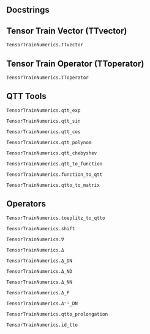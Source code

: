 ## Docstrings

## Tensor Train Vector (TTvector)
```@docs; canonical=false
TensorTrainNumerics.TTvector
```

## Tensor Train Operator (TToperator)
```@docs; canonical=false
TensorTrainNumerics.TToperator
```

## QTT Tools 

```@docs; canonical=false
TensorTrainNumerics.qtt_exp
```

```@docs; canonical=false
TensorTrainNumerics.qtt_sin
```

```@docs; canonical=false
TensorTrainNumerics.qtt_cos
```

```@docs; canonical=false
TensorTrainNumerics.qtt_polynom
```

```@docs; canonical=false
TensorTrainNumerics.qtt_chebyshev
```

```@docs; canonical=false
TensorTrainNumerics.qtt_to_function
```

```@docs; canonical=false
TensorTrainNumerics.function_to_qtt
```

```@docs; canonical=false
TensorTrainNumerics.qtto_to_matrix
```

## Operators 

```@docs; canonical=false
TensorTrainNumerics.toeplitz_to_qtto
```

```@docs; canonical=false
TensorTrainNumerics.shift
```

```@docs; canonical=false
TensorTrainNumerics.∇
```

```@docs; canonical=false
TensorTrainNumerics.Δ
```

```@docs; canonical=false
TensorTrainNumerics.Δ_DN
```

```@docs; canonical=false
TensorTrainNumerics.Δ_ND
```

```@docs; canonical=false
TensorTrainNumerics.Δ_NN
```

```@docs; canonical=false
TensorTrainNumerics.Δ_P
```

```@docs; canonical=false
TensorTrainNumerics.Δ⁻¹_DN
```

```@docs; canonical=false
TensorTrainNumerics.qtto_prolongation
```

```@docs; canonical=false
TensorTrainNumerics.id_tto
```